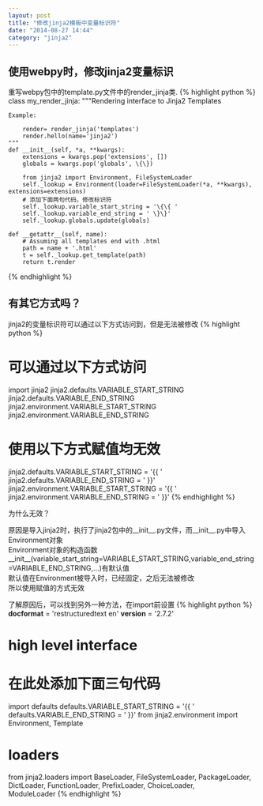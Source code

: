 ```yaml
---
layout: post
title: "修改jinja2模板中变量标识符"
date: "2014-08-27 14:44"
category: "jinja2"
---
```



## 使用webpy时，修改jinja2变量标识
重写webpy包中的template.py文件中的render_jinja类.
{% highlight python %}
class my_render_jinja:
    """Rendering interface to Jinja2 Templates
 
    Example:
 
        render= render_jinja('templates')
        render.hello(name='jinja2')
    """
    def __init__(self, *a, **kwargs):
        extensions = kwargs.pop('extensions', [])
        globals = kwargs.pop('globals', \{\})
 
        from jinja2 import Environment, FileSystemLoader
        self._lookup = Environment(loader=FileSystemLoader(*a, **kwargs), extensions=extensions)
        # 添加下面两句代码，修改标识符
        self._lookup.variable_start_string = '\{\{ '
        self._lookup.variable_end_string = ' \}\}'
        self._lookup.globals.update(globals)
 
    def __getattr__(self, name):
        # Assuming all templates end with .html
        path = name + '.html'
        t = self._lookup.get_template(path)
        return t.render
{% endhighlight %}

## 有其它方式吗？
jinja2的变量标识符可以通过以下方式访问到，但是无法被修改
{% highlight python %}
# 可以通过以下方式访问
import jinja2
jinja2.defaults.VARIABLE_START_STRING
jinja2.defaults.VARIABLE_END_STRING
jinja2.environment.VARIABLE_START_STRING
jinja2.environment.VARIABLE_END_STRING
 
# 使用以下方式赋值均无效
jinja2.defaults.VARIABLE_START_STRING = '\{\{ '
jinja2.defaults.VARIABLE_END_STRING = ' \}\}'
jinja2.environment.VARIABLE_START_STRING = '\{\{ '
jinja2.environment.VARIABLE_END_STRING = ' \}\}'
{% endhighlight %}

为什么无效？
 
原因是导入jinja2时，执行了jinja2包中的__init__.py文件，而__init__.py中导入Environment对象  
Environment对象的构造函数__init__(variable_start_string=VARIABLE_START_STRING,variable_end_string=VARIABLE_END_STRING,...)有默认值  
默认值在Environment被导入时，已经固定，之后无法被修改  
所以使用赋值的方式无效  
 
了解原因后，可以找到另外一种方法，在import前设置
{% highlight python %}
__docformat__ = 'restructuredtext en'
__version__ = '2.7.2'
 
# high level interface
# 在此处添加下面三句代码
import defaults
defaults.VARIABLE_START_STRING = '\{\{ '
defaults.VARIABLE_END_STRING = ' \}\}'
from jinja2.environment import Environment, Template
 
# loaders
from jinja2.loaders import BaseLoader, FileSystemLoader, PackageLoader, \
     DictLoader, FunctionLoader, PrefixLoader, ChoiceLoader, \
     ModuleLoader
{% endhighlight %}
 
